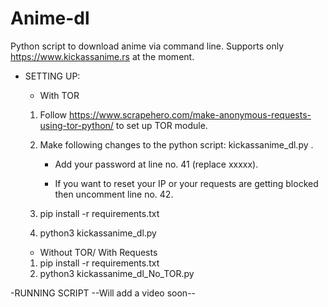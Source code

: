 # Anime-dl
Python script to download anime via command line.
Supports only https://www.kickassanime.rs at the moment.

- SETTING UP:

  - With TOR
  1. Follow https://www.scrapehero.com/make-anonymous-requests-using-tor-python/ to set up TOR module.
  2. Make following changes to the python script: kickassanime_dl.py .
     - Add your password at line no. 41 (replace xxxxx).

     - If you want to reset your IP or your requests are getting blocked then uncomment line no. 42.

  3. pip install -r requirements.txt
  4. python3 kickassanime_dl.py

  - Without TOR/ With Requests
  1. pip install -r requirements.txt
  2. python3 kickassanime_dl_No_TOR.py

-RUNNING SCRIPT
--Will add a video soon--
